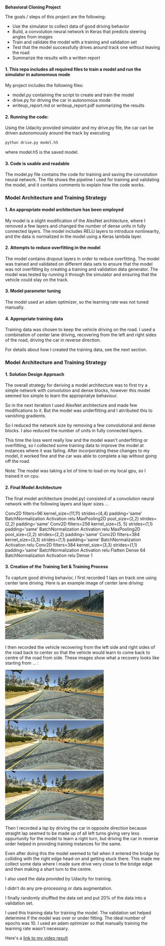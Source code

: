 
**Behavioral Cloning Project**

The goals / steps of this project are the following:
* Use the simulator to collect data of good driving behavior
* Build, a convolution neural network in Keras that predicts steering angles from images
* Train and validate the model with a training and validation set
* Test that the model successfully drives around track one without leaving the road
* Summarize the results with a written report


[//]: # (Image References)

[image1]: ./examples/center_2021_09_10_20_26_07_764.jpg "Centre data"
[image2]: ./examples/center_2021_09_10_20_31_54_815.jpg "Recovery Image"
[image3]: ./examples/center_2021_09_10_20_31_54_887.jpg "Recovery Image"
[image4]: ./examples/center_2021_09_10_20_31_54_955.jpg "Recovery Image"


#### 1. This repo includes all required files to train a model and run the simulator in autonomous mode

My project includes the following files:
* model.py containing the script to create and train the model
* drive.py for driving the car in autonomous mode
* writeup_report.md or writeup_report.pdf summarizing the results

#### 2. Running the code:
Using the Udacity provided simulator and my drive.py file, the car can be driven autonomously around the track by executing 
```sh
python drive.py model.h5
```
where model.h5 is the saved model.

#### 3. Code is usable and readable

The model.py file contains the code for training and saving the convolution neural network. The file shows the pipeline I used for training and validating the model, and it contains comments to explain how the code works.

### Model Architecture and Training Strategy

#### 1. An appropriate model architecture has been employed

My model is a slight modification of the AlexNet architecture, where I removed a few layers and changed the number of dense units in fully connected layers.
The model includes RELU layers to introduce nonlinearity, and the data is normalized in the model using a Keras lambda layer. 

#### 2. Attempts to reduce overfitting in the model

The model contains dropout layers in order to reduce overfitting. 
The model was trained and validated on different data sets to ensure that the model was not overfitting by creating a training and validation data generator. The model was tested by running it through the simulator and ensuring that the vehicle could stay on the track.

#### 3. Model parameter tuning

The model used an adam optimizer, so the learning rate was not tuned manually.

#### 4. Appropriate training data

Training data was chosen to keep the vehicle driving on the road. I used a combination of center lane driving, recovering from the left and right sides of the road, driving the car in reverse direction.

For details about how I created the training data, see the next section. 

### Model Architecture and Training Strategy

#### 1. Solution Design Approach

The overall strategy for deriving a model architecture was to first try a simple network with convolution and dense blocks, however this model seemed too simple to learn the appropriatye behaviour.

So in the next iteration I used AlexNet architecture and made few modifications to it. But the model was underfitting and I atrributed this to vanishing gradients.

So I reduced the network size by removing a few convolutional and dense blocks. I also reduced the number of units in fully connected layers.

This time the loss went really low and the model wasn't underfitting or overfitting, so I collected some training data to improve the model at instances where it was failing. After incorporating these changes to my model, it worked fine and the car was able to complete a lap without going off the road.

Note: The model was taking a lot of time to load on my local gpu, so I trained it on cpu.

#### 2. Final Model Architecture

The final model architecture (model.py) consisted of a convolution neural network with the following layers and layer sizes ...

Conv2D filters=96 kernel_size=(11,11) strides=(4,4) padding='same'
BatchNormalization
Activation relu
MaxPooling2D pool_size=(2,2) strides=(2,2) padding='same'
Conv2D filters=256 kernel_size=(5, 5) strides=(1,1) padding='same'
BatchNormalization
Activation relu
MaxPooling2D pool_size=(2,2) strides=(2,2) padding='same'
Conv2D filters=384 kernel_size=(3,3) strides=(1,1) padding='same'
BatchNormalization
Activation relu
Conv2D filters=384 kernel_size=(3,3) strides=(1,1) padding='same'
BatchNormalization
Activation relu
Flatten
Dense 64
BatchNormalization
Activation relu
Dense 1

#### 3. Creation of the Training Set & Training Process

To capture good driving behavior, I first recorded 1 laps on track one using center lane driving. Here is an example image of center lane driving:

![alt text][image1]

I then recorded the vehicle recovering from the left side and right sides of the road back to center so that the vehicle would learn to come back to centre of the road from side. These images show what a recovery looks like starting from ... :

![alt text][image2]
![alt text][image3]
![alt text][image4]

Then I recorded a lap by driving the car in opposite direction because straight lap seemed to be made up of all left turns giving very less oppurtunity for the model to learn a right turn, but driving the car in reverse order helped in providing training instances for the same.

Even after doing this the model seemed to fail when it entered the bridge by colliding with the right edge head-on and getting stuck there. This made me collect some data where I made sure drive very close to the bridge edge and then making a shart turn to the centre.

I also used the data provided by Udacity for training.

I didn't do any pre-processing or data augmentation.

I finally randomly shuffled the data set and put 20% of the data into a validation set. 

I used this training data for training the model. The validation set helped determine if the model was over or under fitting. The ideal number of epochs was 10. I used an adam optimizer so that manually training the learning rate wasn't necessary.

Here's a [link to my video result](./run1.mp4)
